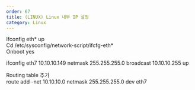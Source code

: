 ```yaml
---   
order: 67   
title: (LINUX) Linux 내부 IP 설정   
category: Linux   
---   
```

   
Ifconfig eth* up   
Cd /etc/sysconfig/network-script/ifcfg-eth*    
Onboot yes   
   
ifconfig eth7 10.10.10.149 netmask 255.255.255.0 broadcast 10.10.10.255 up   
   
Routing table 추가   
route add -net 10.10.10.0 netmask 255.255.255.0 dev eth7   
